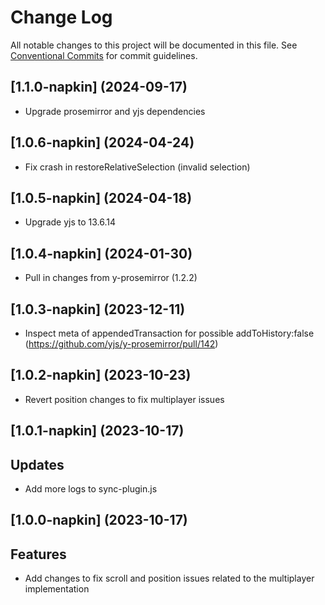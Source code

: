 # Change Log

All notable changes to this project will be documented in this file.
See [Conventional Commits](https://conventionalcommits.org) for commit guidelines.

## [1.1.0-napkin] (2024-09-17)
- Upgrade prosemirror and yjs dependencies

## [1.0.6-napkin] (2024-04-24)
- Fix crash in restoreRelativeSelection (invalid selection)

## [1.0.5-napkin] (2024-04-18)
- Upgrade yjs to 13.6.14

## [1.0.4-napkin] (2024-01-30)
- Pull in changes from y-prosemirror (1.2.2)

## [1.0.3-napkin] (2023-12-11)
- Inspect meta of appendedTransaction for possible addToHistory:false (https://github.com/yjs/y-prosemirror/pull/142)

## [1.0.2-napkin] (2023-10-23)
- Revert position changes to fix multiplayer issues

## [1.0.1-napkin] (2023-10-17)

## Updates
- Add more logs to sync-plugin.js

## [1.0.0-napkin] (2023-10-17)

## Features
- Add changes to fix scroll and position issues related to the multiplayer implementation